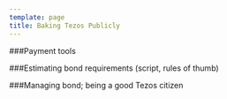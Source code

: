 ```yaml
---
template: page
title: Baking Tezos Publicly
---
```


###Payment tools

###Estimating bond requirements (script, rules of thumb)

###Managing bond; being a good Tezos citizen

